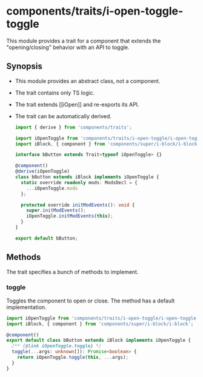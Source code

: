 # components/traits/i-open-toggle-toggle

This module provides a trait for a component that extends the "opening/closing" behavior with an API to toggle.

## Synopsis

* This module provides an abstract class, not a component.

* The trait contains only TS logic.

* The trait extends [[iOpen]] and re-exports its API.

* The trait can be automatically derived.

  ```typescript
  import { derive } from 'components/traits';

  import iOpenToggle from 'components/traits/i-open-toggle/i-open-toggle';
  import iBlock, { component } from 'components/super/i-block/i-block';

  interface bButton extends Trait<typeof iOpenToggle> {}

  @component()
  @derive(iOpenToggle)
  class bButton extends iBlock implements iOpenToggle {
    static override readonly mods: ModsDecl = {
      ...iOpenToggle.mods
    };

    protected override initModEvents(): void {
      super.initModEvents();
      iOpenToggle.initModEvents(this);
    }
  }

  export default bButton;
  ```

## Methods

The trait specifies a bunch of methods to implement.

### toggle

Toggles the component to open or close.
The method has a default implementation.

```typescript
import iOpenToggle from 'components/traits/i-open-toggle/i-open-toggle';
import iBlock, { component } from 'components/super/i-block/i-block';

@component()
export default class bButton extends iBlock implements iOpenToggle {
  /** {@link iOpenToggle.toggle} */
  toggle(...args: unknown[]): Promise<boolean> {
    return iOpenToggle.toggle(this, ...args);
  }
}
```
